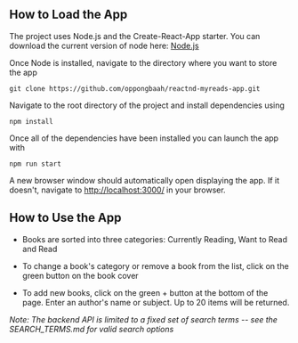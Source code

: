 ## How to Load the App

The project uses Node.js and the Create-React-App starter. You can download the current version of node here: [Node.js](https://nodejs.org/en/)

Once Node is installed, navigate to the directory where you want to store the app

```
git clone https://github.com/oppongbaah/reactnd-myreads-app.git
```
Navigate to the root directory of the project and install dependencies using
```
npm install
```

Once all of the dependencies have been installed you can launch the app with

```
npm run start
```

A new browser window should automatically open displaying the app. If it doesn't, navigate to [http://localhost:3000/](http://localhost:3000/) in your browser.

## How to Use the App

- Books are sorted into three categories: Currently Reading, Want to Read and Read
- To change a book's category or remove a book from the list, click on the green button on the book cover


- To add new books, click on the green + button at the bottom of the page.
  Enter an author's name or subject. Up to 20 items will be returned.

_Note: The backend API is limited to a fixed set of search terms -- see the SEARCH_TERMS.md for valid search options_
